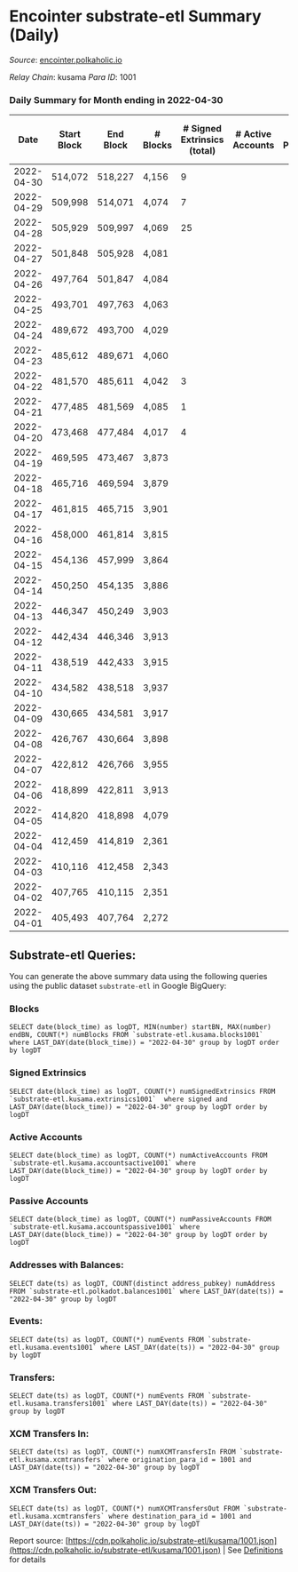 # Encointer substrate-etl Summary (Daily)

_Source_: [encointer.polkaholic.io](https://encointer.polkaholic.io)

*Relay Chain*: kusama
*Para ID*: 1001



### Daily Summary for Month ending in 2022-04-30


| Date | Start Block | End Block | # Blocks | # Signed Extrinsics (total) | # Active Accounts | # Passive | # New | # Addresses with Balances | # Events | # Transfers | # XCM Transfers In | # XCM Transfers Out | Issues | 
| ---- | ----------- | --------- | -------- | --------------------------- | ----------------- | --------- | ----- | ------------------------- | -------- | ----------- | ------------------ | ------------------- | ------ |
| 2022-04-30 | 514,072 | 518,227 | 4,156 | 9 |  |  |  | 17 | 8,353 |   |   |   |  |
| 2022-04-29 | 509,998 | 514,071 | 4,074 | 7 |  |  |  | 17 | 8,180 |   |   |   |  |
| 2022-04-28 | 505,929 | 509,997 | 4,069 | 25 |  |  |  | 17 | 8,286 | 10 ($40.53) |   |   |  |
| 2022-04-27 | 501,848 | 505,928 | 4,081 |  |  |  |  | 7 | 8,162 |   |   |   |  |
| 2022-04-26 | 497,764 | 501,847 | 4,084 |  |  |  |  | 7 | 8,168 |   |   |   |  |
| 2022-04-25 | 493,701 | 497,763 | 4,063 |  |  |  |  | 7 | 8,126 |   |   |   |  |
| 2022-04-24 | 489,672 | 493,700 | 4,029 |  |  |  |  | 7 | 8,058 |   |   |   |  |
| 2022-04-23 | 485,612 | 489,671 | 4,060 |  |  |  |  | 7 | 8,120 |   |   |   |  |
| 2022-04-22 | 481,570 | 485,611 | 4,042 | 3 |  |  |  | 7 | 8,119 |   |   |   |  |
| 2022-04-21 | 477,485 | 481,569 | 4,085 | 1 |  |  |  | 7 | 8,174 |   |   |   |  |
| 2022-04-20 | 473,468 | 477,484 | 4,017 | 4 |  |  |  | 7 | 8,064 |   |   |   |  |
| 2022-04-19 | 469,595 | 473,467 | 3,873 |  |  |  |  | 7 | 7,749 |   |   |   |  |
| 2022-04-18 | 465,716 | 469,594 | 3,879 |  |  |  |  | 7 | 7,762 |   |   |   |  |
| 2022-04-17 | 461,815 | 465,715 | 3,901 |  |  |  |  | 7 | 7,802 |   |   |   |  |
| 2022-04-16 | 458,000 | 461,814 | 3,815 |  |  |  |  | 7 | 7,630 |   |   |   |  |
| 2022-04-15 | 454,136 | 457,999 | 3,864 |  |  |  |  | 7 | 7,728 |   |   |   |  |
| 2022-04-14 | 450,250 | 454,135 | 3,886 |  |  |  |  | 7 | 7,772 |   |   |   |  |
| 2022-04-13 | 446,347 | 450,249 | 3,903 |  |  |  |  | 7 | 7,806 |   |   |   |  |
| 2022-04-12 | 442,434 | 446,346 | 3,913 |  |  |  |  | 7 | 7,826 |   |   |   |  |
| 2022-04-11 | 438,519 | 442,433 | 3,915 |  |  |  |  | 7 | 7,830 |   |   |   |  |
| 2022-04-10 | 434,582 | 438,518 | 3,937 |  |  |  |  | 7 | 7,874 |   |   |   |  |
| 2022-04-09 | 430,665 | 434,581 | 3,917 |  |  |  |  | 7 | 7,837 |   |   |   |  |
| 2022-04-08 | 426,767 | 430,664 | 3,898 |  |  |  |  | 7 | 7,796 |   |   |   |  |
| 2022-04-07 | 422,812 | 426,766 | 3,955 |  |  |  |  | 7 | 7,910 |   |   |   |  |
| 2022-04-06 | 418,899 | 422,811 | 3,913 |  |  |  |  | 7 | 7,826 |   |   |   |  |
| 2022-04-05 | 414,820 | 418,898 | 4,079 |  |  |  |  | 7 | 8,158 |   |   |   |  |
| 2022-04-04 | 412,459 | 414,819 | 2,361 |  |  |  |  | 7 | 4,722 |   |   |   |  |
| 2022-04-03 | 410,116 | 412,458 | 2,343 |  |  |  |  | 7 | 4,686 |   |   |   |  |
| 2022-04-02 | 407,765 | 410,115 | 2,351 |  |  |  |  | 7 | 4,702 |   |   |   |  |
| 2022-04-01 | 405,493 | 407,764 | 2,272 |  |  |  |  | 7 | 4,544 |   |   |   |  |

## Substrate-etl Queries:
You can generate the above summary data using the following queries using the public dataset `substrate-etl` in Google BigQuery:


### Blocks
```
SELECT date(block_time) as logDT, MIN(number) startBN, MAX(number) endBN, COUNT(*) numBlocks FROM `substrate-etl.kusama.blocks1001`  where LAST_DAY(date(block_time)) = "2022-04-30" group by logDT order by logDT
```


### Signed Extrinsics
```
SELECT date(block_time) as logDT, COUNT(*) numSignedExtrinsics FROM `substrate-etl.kusama.extrinsics1001`  where signed and LAST_DAY(date(block_time)) = "2022-04-30" group by logDT order by logDT
```


### Active Accounts
```
SELECT date(block_time) as logDT, COUNT(*) numActiveAccounts FROM `substrate-etl.kusama.accountsactive1001` where LAST_DAY(date(block_time)) = "2022-04-30" group by logDT order by logDT
```


### Passive Accounts
```
SELECT date(block_time) as logDT, COUNT(*) numPassiveAccounts FROM `substrate-etl.kusama.accountspassive1001` where LAST_DAY(date(block_time)) = "2022-04-30" group by logDT order by logDT
```


### Addresses with Balances:
```
SELECT date(ts) as logDT, COUNT(distinct address_pubkey) numAddress FROM `substrate-etl.polkadot.balances1001` where LAST_DAY(date(ts)) = "2022-04-30" group by logDT
```


### Events:
```
SELECT date(ts) as logDT, COUNT(*) numEvents FROM `substrate-etl.kusama.events1001` where LAST_DAY(date(ts)) = "2022-04-30" group by logDT
```


### Transfers:
```
SELECT date(ts) as logDT, COUNT(*) numEvents FROM `substrate-etl.kusama.transfers1001` where LAST_DAY(date(ts)) = "2022-04-30" group by logDT
```


### XCM Transfers In:
```
SELECT date(ts) as logDT, COUNT(*) numXCMTransfersIn FROM `substrate-etl.kusama.xcmtransfers` where origination_para_id = 1001 and LAST_DAY(date(ts)) = "2022-04-30" group by logDT
```


### XCM Transfers Out:
```
SELECT date(ts) as logDT, COUNT(*) numXCMTransfersOut FROM `substrate-etl.kusama.xcmtransfers` where destination_para_id = 1001 and LAST_DAY(date(ts)) = "2022-04-30" group by logDT
```



Report source: [https://cdn.polkaholic.io/substrate-etl/kusama/1001.json](https://cdn.polkaholic.io/substrate-etl/kusama/1001.json) | See [Definitions](/DEFINITIONS.md) for details
